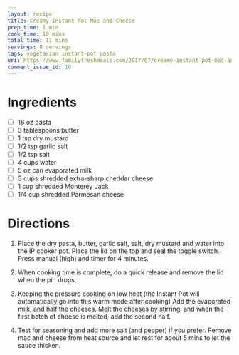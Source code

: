 ```yaml
---
layout: recipe
title: Creamy Instant Pot Mac and Cheese
prep_time: 1 min
cook_time: 10 mins
total_time: 11 mins
servings: 8 servings
tags: vegetarian instant-pot pasta
uri: https://www.familyfreshmeals.com/2017/07/creamy-instant-pot-mac-and-cheese.html
comment_issue_id: 10
---
```


# Ingredients

- [ ] 16 oz pasta
- [ ] 3 tablespoons butter
- [ ] 1 tsp dry mustard
- [ ] 1/2 tsp garlic salt
- [ ] 1/2 tsp salt
- [ ] 4 cups water
- [ ] 5 oz can evaporated milk
- [ ] 3 cups shredded extra-sharp cheddar cheese
- [ ] 1 cup shredded Monterey Jack
- [ ] 1/4 cup shredded Parmesan cheese

# Directions

1. Place the dry pasta, butter, garlic salt, salt, dry mustard and water into the IP cooker pot. Place the lid on the top and seal the toggle switch. Press manual (high) and timer for 4 minutes.

2. When cooking time is complete, do a quick release and remove the lid when the pin drops.

3. Keeping the pressure cooking on low heat (the Instant Pot will automatically go into this warm mode after cooking) Add the evaporated milk, and half the cheeses. Melt the cheeses by stirring, and when the first batch of cheese is melted, add the second half.

4. Test for seasoning and add more salt (and pepper) if you prefer. Remove mac and cheese from heat source and let rest for about 5 mins to let the sauce thicken.